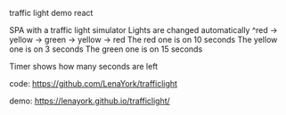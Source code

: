 traffic light demo react

SPA with a traffic light simulator Lights are changed automatically ^red -> yellow -> green -> yellow -> red The red one is on 10 seconds The yellow one is on 3 seconds The green one is on 15 seconds

Timer shows how many seconds are left

code: https://github.com/LenaYork/trafficlight

demo: https://lenayork.github.io/trafficlight/